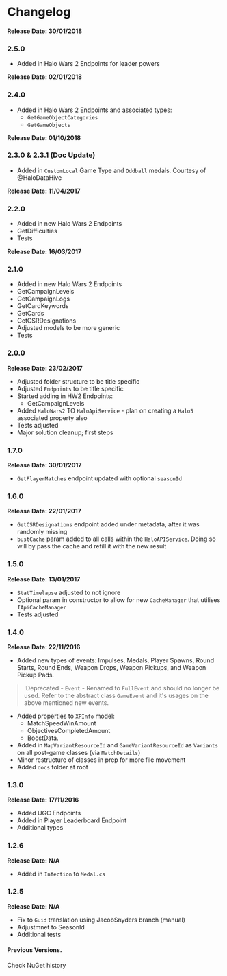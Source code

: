 # Changelog

**Release Date: 30/01/2018**
### 2.5.0
- Added in Halo Wars 2 Endpoints for leader powers

**Release Date: 02/01/2018**
### 2.4.0
- Added in Halo Wars 2 Endpoints and associated types:
  - `GetGameObjectCategories`
  - `GetGameObjects`

**Release Date: 01/10/2018**
### 2.3.0 & 2.3.1 (Doc Update)
- Added in `CustomLocal` Game Type and `Oddball` medals. Courtesy of @HaloDataHive

**Release Date: 11/04/2017**
### 2.2.0
- Added in new Halo Wars 2 Endpoints
- GetDifficulties
- Tests

**Release Date: 16/03/2017**
### 2.1.0
- Added in new Halo Wars 2 Endpoints
- GetCampaignLevels
- GetCampaignLogs
- GetCardKeywords
- GetCards
- GetCSRDesignations
- Adjusted models to be more generic
- Tests

### 2.0.0
**Release Date: 23/02/2017**
- Adjusted folder structure to be title specific
- Adjusted `Endpoints` to be title specific
- Started adding in HW2 Endpoints:
  - GetCampaignLevels
- Added `HaloWars2` TO `HaloApiService` - plan on creating a `Halo5` associated property also
- Tests adjusted
- Major solution cleanup; first steps

### 1.7.0
**Release Date: 30/01/2017**
- `GetPlayerMatches` endpoint updated with optional `seasonId`

### 1.6.0
**Release Date: 22/01/2017**
- `GetCSRDesignations` endpoint added under metadata, after it was randomly missing
- `bustCache` param added to all calls within the `HaloAPIService`. Doing so will by pass the cache and refill it with the new result

### 1.5.0
**Release Date: 13/01/2017**
- `StatTimelapse` adjusted to not ignore
- Optional param in constructor to allow for new `CacheManager` that utilises `IApiCacheManager`
- Tests adjusted

### 1.4.0
**Release Date: 22/11/2016**
- Added new types of events: Impulses, Medals, Player Spawns, Round Starts, Round Ends, Weapon Drops, Weapon Pickups, and Weapon Pickup Pads.
> !Deprecated - `Event` - Renamed to `FullEvent` and should no longer be used. Refer to the abstract class `GameEvent` and it's usages on the above mentioned new events.
- Added properties to `XPInfo` model:
  - MatchSpeedWinAmount
  - ObjectivesCompletedAmount
  - BoostData.
- Added in `MapVariantResourceId` and `GameVariantResourceId` as `Variants` on all post-game classes (via `MatchDetails`)
- Minor restructure of classes in prep for more file movement
- Added `docs` folder at root

### 1.3.0
**Release Date: 17/11/2016**
- Added UGC Endpoints
- Added in Player Leaderboard Endpoint
- Additional types

### 1.2.6
**Release Date: N/A**
- Added in `Infection` to `Medal.cs`

### 1.2.5
**Release Date: N/A**
- Fix to `Guid` translation using JacobSnyders branch (manual)
- Adjustmnet to SeasonId
- Additional tests

#### Previous Versions.
Check NuGet history
